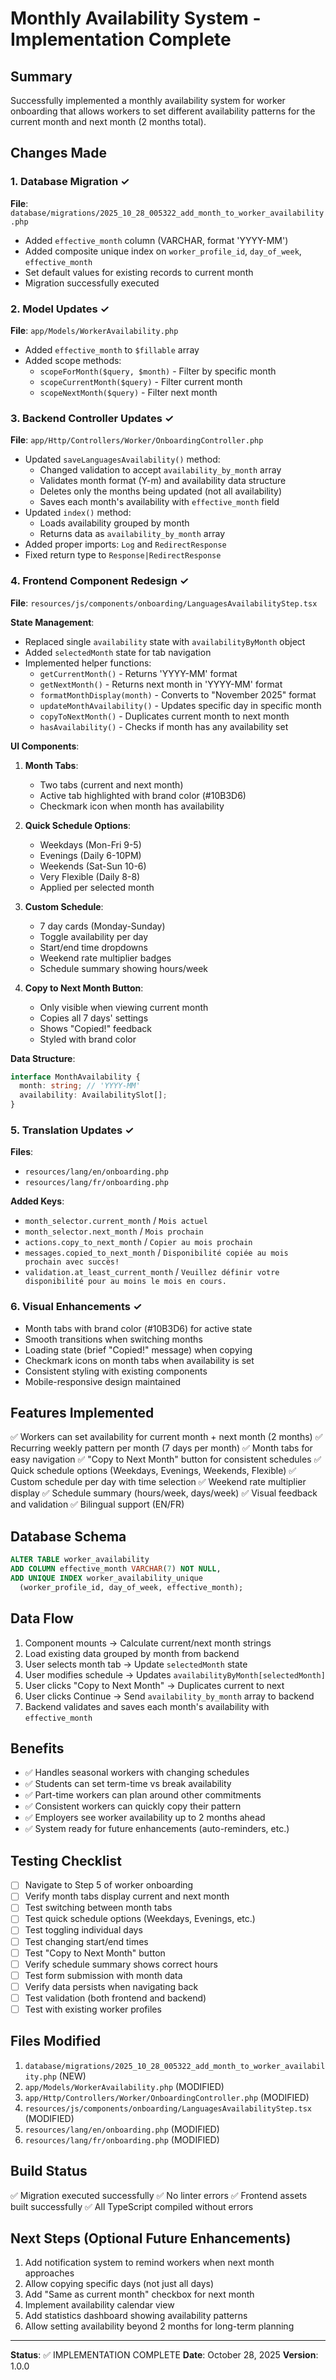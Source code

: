 # Monthly Availability System - Implementation Complete

## Summary

Successfully implemented a monthly availability system for worker onboarding that allows workers to set different availability patterns for the current month and next month (2 months total).

## Changes Made

### 1. Database Migration ✓
**File**: `database/migrations/2025_10_28_005322_add_month_to_worker_availability.php`
- Added `effective_month` column (VARCHAR, format 'YYYY-MM')
- Added composite unique index on `worker_profile_id`, `day_of_week`, `effective_month`
- Set default values for existing records to current month
- Migration successfully executed

### 2. Model Updates ✓
**File**: `app/Models/WorkerAvailability.php`
- Added `effective_month` to `$fillable` array
- Added scope methods:
  - `scopeForMonth($query, $month)` - Filter by specific month
  - `scopeCurrentMonth($query)` - Filter current month
  - `scopeNextMonth($query)` - Filter next month

### 3. Backend Controller Updates ✓
**File**: `app/Http/Controllers/Worker/OnboardingController.php`
- Updated `saveLanguagesAvailability()` method:
  - Changed validation to accept `availability_by_month` array
  - Validates month format (Y-m) and availability data structure
  - Deletes only the months being updated (not all availability)
  - Saves each month's availability with `effective_month` field
- Updated `index()` method:
  - Loads availability grouped by month
  - Returns data as `availability_by_month` array
- Added proper imports: `Log` and `RedirectResponse`
- Fixed return type to `Response|RedirectResponse`

### 4. Frontend Component Redesign ✓
**File**: `resources/js/components/onboarding/LanguagesAvailabilityStep.tsx`

**State Management**:
- Replaced single `availability` state with `availabilityByMonth` object
- Added `selectedMonth` state for tab navigation
- Implemented helper functions:
  - `getCurrentMonth()` - Returns 'YYYY-MM' format
  - `getNextMonth()` - Returns next month in 'YYYY-MM' format
  - `formatMonthDisplay(month)` - Converts to "November 2025" format
  - `updateMonthAvailability()` - Updates specific day in specific month
  - `copyToNextMonth()` - Duplicates current month to next month
  - `hasAvailability()` - Checks if month has any availability set

**UI Components**:
1. **Month Tabs**: 
   - Two tabs (current and next month)
   - Active tab highlighted with brand color (#10B3D6)
   - Checkmark icon when month has availability
   
2. **Quick Schedule Options**:
   - Weekdays (Mon-Fri 9-5)
   - Evenings (Daily 6-10PM)
   - Weekends (Sat-Sun 10-6)
   - Very Flexible (Daily 8-8)
   - Applied per selected month

3. **Custom Schedule**:
   - 7 day cards (Monday-Sunday)
   - Toggle availability per day
   - Start/end time dropdowns
   - Weekend rate multiplier badges
   - Schedule summary showing hours/week

4. **Copy to Next Month Button**:
   - Only visible when viewing current month
   - Copies all 7 days' settings
   - Shows "Copied!" feedback
   - Styled with brand color

**Data Structure**:
```typescript
interface MonthAvailability {
  month: string; // 'YYYY-MM'
  availability: AvailabilitySlot[];
}
```

### 5. Translation Updates ✓
**Files**: 
- `resources/lang/en/onboarding.php`
- `resources/lang/fr/onboarding.php`

**Added Keys**:
- `month_selector.current_month` / `Mois actuel`
- `month_selector.next_month` / `Mois prochain`
- `actions.copy_to_next_month` / `Copier au mois prochain`
- `messages.copied_to_next_month` / `Disponibilité copiée au mois prochain avec succès!`
- `validation.at_least_current_month` / `Veuillez définir votre disponibilité pour au moins le mois en cours.`

### 6. Visual Enhancements ✓
- Month tabs with brand color (#10B3D6) for active state
- Smooth transitions when switching months
- Loading state (brief "Copied!" message) when copying
- Checkmark icons on month tabs when availability is set
- Consistent styling with existing components
- Mobile-responsive design maintained

## Features Implemented

✅ Workers can set availability for current month + next month (2 months)
✅ Recurring weekly pattern per month (7 days per month)
✅ Month tabs for easy navigation
✅ "Copy to Next Month" button for consistent schedules
✅ Quick schedule options (Weekdays, Evenings, Weekends, Flexible)
✅ Custom schedule per day with time selection
✅ Weekend rate multiplier display
✅ Schedule summary (hours/week, days/week)
✅ Visual feedback and validation
✅ Bilingual support (EN/FR)

## Database Schema

```sql
ALTER TABLE worker_availability 
ADD COLUMN effective_month VARCHAR(7) NOT NULL,
ADD UNIQUE INDEX worker_availability_unique 
  (worker_profile_id, day_of_week, effective_month);
```

## Data Flow

1. Component mounts → Calculate current/next month strings
2. Load existing data grouped by month from backend
3. User selects month tab → Update `selectedMonth` state
4. User modifies schedule → Updates `availabilityByMonth[selectedMonth]`
5. User clicks "Copy to Next Month" → Duplicates current to next
6. User clicks Continue → Send `availability_by_month` array to backend
7. Backend validates and saves each month's availability with `effective_month`

## Benefits

- ✅ Handles seasonal workers with changing schedules
- ✅ Students can set term-time vs break availability
- ✅ Part-time workers can plan around other commitments
- ✅ Consistent workers can quickly copy their pattern
- ✅ Employers see worker availability up to 2 months ahead
- ✅ System ready for future enhancements (auto-reminders, etc.)

## Testing Checklist

- [ ] Navigate to Step 5 of worker onboarding
- [ ] Verify month tabs display current and next month
- [ ] Test switching between month tabs
- [ ] Test quick schedule options (Weekdays, Evenings, etc.)
- [ ] Test toggling individual days
- [ ] Test changing start/end times
- [ ] Test "Copy to Next Month" button
- [ ] Verify schedule summary shows correct hours
- [ ] Test form submission with month data
- [ ] Verify data persists when navigating back
- [ ] Test validation (both frontend and backend)
- [ ] Test with existing worker profiles

## Files Modified

1. `database/migrations/2025_10_28_005322_add_month_to_worker_availability.php` (NEW)
2. `app/Models/WorkerAvailability.php` (MODIFIED)
3. `app/Http/Controllers/Worker/OnboardingController.php` (MODIFIED)
4. `resources/js/components/onboarding/LanguagesAvailabilityStep.tsx` (MODIFIED)
5. `resources/lang/en/onboarding.php` (MODIFIED)
6. `resources/lang/fr/onboarding.php` (MODIFIED)

## Build Status

✅ Migration executed successfully
✅ No linter errors
✅ Frontend assets built successfully
✅ All TypeScript compiled without errors

## Next Steps (Optional Future Enhancements)

1. Add notification system to remind workers when next month approaches
2. Allow copying specific days (not just all days)
3. Add "Same as current month" checkbox for next month
4. Implement availability calendar view
5. Add statistics dashboard showing availability patterns
6. Allow setting availability beyond 2 months for long-term planning

---

**Status**: ✅ IMPLEMENTATION COMPLETE
**Date**: October 28, 2025
**Version**: 1.0.0

